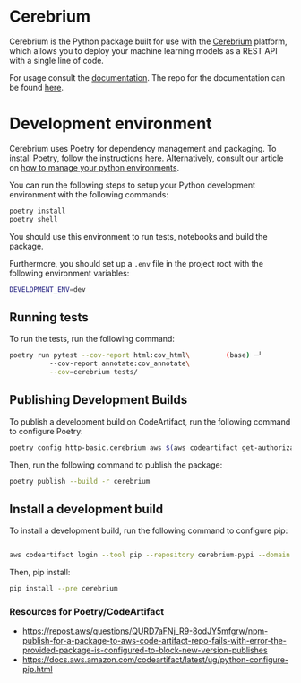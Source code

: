 # Cerebrium

Cerebrium is the Python package built for use with the [Cerebrium](https://www.cerebrium.ai/) platform, which allows you to deploy your machine learning models as a REST API with a single line of code.

For usage consult the [documentation](https://docs.cerebrium.ai/). The repo for the documentation can be found [here](https://github.com/CerebriumAI/docs).

# Development environment
Cerebrium uses Poetry for dependency management and packaging. To install Poetry, follow the instructions [here](https://python-poetry.org/docs/#installation). Alternatively, consult our article on [how to manage your python environments](https://blog.cerebrium.ai/setting-up-your-data-science-and-ml-development-environment-949277339939?gi=54b980dd4e1d).

You can run the following steps to setup your Python development environment with the following commands:
```bash
poetry install
poetry shell
```
You should use this environment to run tests, notebooks and build the package.

Furthermore, you should set up a `.env` file in the project root with the following environment variables:
```bash
DEVELOPMENT_ENV=dev
```

## Running tests
To run the tests, run the following command:
```bash
poetry run pytest --cov-report html:cov_html\         (base) ─╯
          --cov-report annotate:cov_annotate\
          --cov=cerebrium tests/
```

## Publishing Development Builds
To publish a development build on CodeArtifact, run the following command to configure Poetry:
```bash
poetry config http-basic.cerebrium aws $(aws codeartifact get-authorization-token --domain-owner 288552132534 --domain cerebrium --query 'authorizationToken' --output text --region eu-west-1)
```

Then, run the following command to publish the package:
```bash
poetry publish --build -r cerebrium
```

## Install a development build
To install a development build, run the following command to configure pip:
```bash

aws codeartifact login --tool pip --repository cerebrium-pypi --domain cerebrium --domain-owner 288552132534 --region eu-west-1
```
Then, pip install:
```bash
pip install --pre cerebrium
```

### Resources for Poetry/CodeArtifact
- https://repost.aws/questions/QURD7aFNj_R9-8odJY5mfgrw/npm-publish-for-a-package-to-aws-code-artifact-repo-fails-with-error-the-provided-package-is-configured-to-block-new-version-publishes
- https://docs.aws.amazon.com/codeartifact/latest/ug/python-configure-pip.html